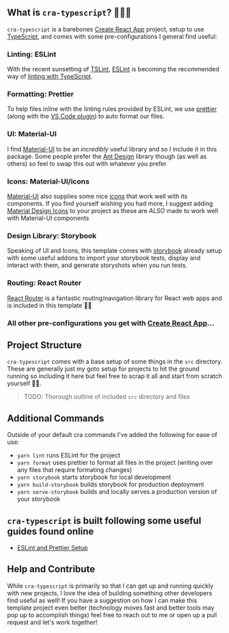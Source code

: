 ## What is `cra-typescript`? 🤷🏽‍♂️
`cra-typescript` is a barebones [Create React App](https://github.com/facebook/create-react-app) project, setup to use [TypeScript](https://www.typescriptlang.org), and comes with some pre-configurations I general find useful:

### Linting: ESLint
With the recent sunsetting of [TSLint](https://palantir.github.io/tslint/), [ESLint](https://eslint.org/) is becoming the recommended way of [linting with TypeScript](https://github.com/Microsoft/TypeScript/issues/29288#developer-productivity-tools-and-integration).

### Formatting: Prettier
To help files inline with the linting rules provided by ESLint, we use [prettier](https://prettier.io/) (along with the [VS Code plugin](https://github.com/prettier/prettier-vscode)) to auto format our files.

### UI: Material-UI
I find [Material-UI](https://material-ui.com) to be an _incredibly_ useful library and so I include it in this package. Some people prefer the [Ant Design](https://ant.design/docs/react/introduce) library though (as well as others) so feel to swap this out with whatever you prefer

### Icons: Material-UI/icons
[Material-UI](https://material-ui.com) also supplies some nice [icons](https://material-ui.com/components/material-icons/) that work well with its components. If you find yourself wishing you had more, I suggest adding [Material Design Icons](https://github.com/TeamWertarbyte/mdi-material-ui#readme) to your project as these are _ALSO_ made to work well with Material-UI components

### Design Library: Storybook
Speaking of UI and Icons, this template comes with [storybook](https://storybook.js.org/) already setup with some useful addons to import your storybook tests, display and interact with them, and generate storyshots when you run tests.

### Routing: React Router
[React Router](https://reacttraining.com/react-router/) is a fantastic routing/navigation library for React web apps and is included in this template 👍🏽

### All other pre-configurations you get with [Create React App]()...

## Project Structure
`cra-typescript` comes with a base setup of some things in the `src` directory. These are generally just my goto setup for projects to hit the ground running so including it here but feel free to scrap it all and start from scratch yourself 🤙🏽.

> TODO: Thorough outline of included `src` directory and files

## Additional Commands
Outside of your default cra commands I've added the following for ease of use:
- `yarn lint` runs ESLint for the project
- `yarn format` uses prettier to format all files in the project (writing over any files that require formating changes)
- `yarn storybook` starts storybook for local development
- `yarn build-storybook` builds storybook for production deployment
- `yarn serve-storybook` builds and locally serves a production version of your storybook

## `cra-typescript` is built following some useful guides found online
- [ESLint and Prettier Setup](https://dev.to/robertcoopercode/using-eslint-and-prettier-in-a-typescript-project-53jb)

## Help and Contribute
While `cra-typescript` is primarily so that I can get up and running quickly with new projects, I love the idea of building something other developers find useful as well!
If you have a suggestion on how I can make this template project even better (technology moves fast and better tools may pop up to accomplish things) feel free to reach out to me or open up a pull request and let's work together!
